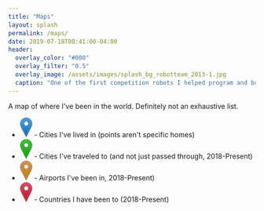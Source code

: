 ```yaml
---
title: "Maps"
layout: splash
permalink: /maps/
date: 2019-07-18T00:41:00-04:00
header:
  overlay_color: "#000"
  overlay_filter: "0.5"
  overlay_image: /assets/images/splash_bg_robotteam_2013-1.jpg
  caption: "One of the first competition robots I helped program and build in 2013"
---
```


A map of where I've been in the world. Definitely not an exhaustive list.

* ![Blue Icon](/assets/images/marker-icon-blue.png) - Cities I've lived in (points aren't specific homes)
* ![Green Icon](/assets/images/marker-icon-green.png) - Cities I've traveled to (and not just passed through, 2018-Present)
* ![Orange Icon](/assets/images/marker-icon-orange.png) - Airports I've been in, 2018-Present)
* ![Red Icon](/assets/images/marker-icon-red.png) - Countries I have been to (2018-Present)

<div id="mapid"></div>

<script src="https://unpkg.com/leaflet@1.5.1/dist/leaflet.js"
   integrity="sha512-GffPMF3RvMeYyc1LWMHtK8EbPv0iNZ8/oTtHPx9/cc2ILxQ+u905qIwdpULaqDkyBKgOaB57QTMg7ztg8Jm2Og=="
   crossorigin=""></script>
<script>
  // Set up map
  var myMap = L.map('mapid').setView([30, -50], 3);
    L.tileLayer('https://{s}.tile.openstreetmap.org/{z}/{x}/{y}.png', {
      attribution: '&copy; <a href="https://www.openstreetmap.org/copyright">OpenStreetMap</a> contributors'
  }).addTo(myMap);
  
  // Set up marker colors
  var blueIcon = new L.Icon({
    iconUrl: '/assets/images/marker-icon-blue.png',
    shadowUrl: '/assets/images/marker-shadow.png',
    iconSize: [25, 41],
    iconAnchor: [12, 41],
    popupAnchor: [1, -34],
    shadowSize: [41, 41]
  });
  var redIcon = new L.Icon({
    iconUrl: '/assets/images/marker-icon-red.png',
    shadowUrl: '/assets/images/marker-shadow.png',
    iconSize: [25, 41],
    iconAnchor: [12, 41],
    popupAnchor: [1, -34],
    shadowSize: [41, 41]
  });
  var greenIcon = new L.Icon({
    iconUrl: '/assets/images/marker-icon-green.png',
    shadowUrl: '/assets/images/marker-shadow.png',
    iconSize: [25, 41],
    iconAnchor: [12, 41],
    popupAnchor: [1, -34],
    shadowSize: [41, 41]
  });
  var orangeIcon = new L.Icon({
    iconUrl: '/assets/images/marker-icon-orange.png',
    shadowUrl: '/assets/images/marker-shadow.png',
    iconSize: [25, 41],
    iconAnchor: [12, 41],
    popupAnchor: [1, -34],
    shadowSize: [41, 41]
  });
  var yellowIcon = new L.Icon({
    iconUrl: '/assets/images/marker-icon-yellow.png',
    shadowUrl: '/assets/images/marker-shadow.png',
    iconSize: [25, 41],
    iconAnchor: [12, 41],
    popupAnchor: [1, -34],
    shadowSize: [41, 41]
  });
  var violetIcon = new L.Icon({
    iconUrl: '/assets/images/marker-icon-violet.png',
    shadowUrl: '/assets/images/marker-shadow.png',
    iconSize: [25, 41],
    iconAnchor: [12, 41],
    popupAnchor: [1, -34],
    shadowSize: [41, 41]
  });
  var greyIcon = new L.Icon({
    iconUrl: '/assets/images/marker-icon-grey.png',
    shadowUrl: '/assets/images/marker-shadow.png',
    iconSize: [25, 41],
    iconAnchor: [12, 41],
    popupAnchor: [1, -34],
    shadowSize: [41, 41]
  });
  var blackIcon = new L.Icon({
    iconUrl: '/assets/images/marker-icon-black.png',
    shadowUrl: '/assets/images/marker-shadow.png',
    iconSize: [25, 41],
    iconAnchor: [12, 41],
    popupAnchor: [1, -34],
    shadowSize: [41, 41]
  });
  
  
  // Add markers
  // (they're backward from listed at top to put blue on top, green next, then orange)

  // Countries
  {% for item in site.data.travels.countries %}
    L.marker([{{ item.latitude }}, {{ item.longitude }}], {icon: redIcon}).addTo(myMap).bindPopup("<b>{{ item.name }}</b>");
  {% endfor %}  

  // Airports
  {% for item in site.data.travels.airports %}
    L.marker([{{ item.latitude }}, {{ item.longitude }}], {icon: orangeIcon}).addTo(myMap).bindPopup("<b>{{ item.name }}</b><br />{{ item.code }} ");
  {% endfor %}  

  // Visited
  {% for item in site.data.travels.visited %}
    L.marker([{{ item.latitude }}, {{ item.longitude }}], {icon: greenIcon}).addTo(myMap).bindPopup("<b>{{ item.name }}</b>");
  {% endfor %}  

  // Homes
  {% for item in site.data.travels.lived %}
  L.marker([{{ item.latitude }}, {{ item.longitude }}], {icon: blueIcon} ).addTo(myMap).bindPopup("<b>{{ item.name }}</b><br />Lived: years");
  {% if item.radius %}
  var circle = L.circle([{{ item.latitude }}, {{ item.longitude }}], {
      icon: blueIcon,
      color: 'blue',
      fillColor: '#00f',
      fillOpacity: 0.2,
      radius: {{ item.radius }}
  }).addTo(myMap).bindPopup("<b>{{ item.name }}</b><br />Lived: {{ item.years }}");
  {% endif %}
  {% endfor %}  

</script>